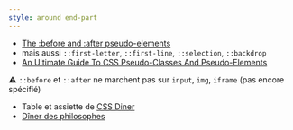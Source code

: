 ```yaml
---
style: around end-part
---
```


* [The :before and :after pseudo-elements](https://www.w3.org/TR/CSS22/generate.html#before-after-content)
* mais aussi `::first-letter`, `::first-line`, `::selection`, `::backdrop`
* [An Ultimate Guide To CSS Pseudo-Classes And Pseudo-Elements](https://www.smashingmagazine.com/2016/05/an-ultimate-guide-to-css-pseudo-classes-and-pseudo-elements)

⚠️ `::before` et `::after` ne marchent pas sur `input`, `img`, `iframe` (pas encore spécifié)


* Table et assiette de [CSS Diner](https://flukeout.github.io/)
* [Dîner des philosophes](https://fr.wikipedia.org/wiki/D%C3%AEner_des_philosophes)